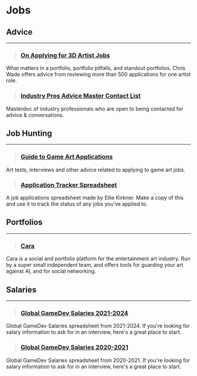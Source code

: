 # Jobs

## Advice
___

> ### [On Applying for 3D Artist Jobs](https://medium.com/@chriswade__/on-applying-for-3d-artist-jobs-15eab00f6912)
What matters in a portfolio, portfolio pitfalls, and
standout portfolios. Chris Wade offers advice from reviewing more than 500 applications for one artist role.
<!-- -->


> ### [Industry Pros Advice Master Contact List](https://docs.google.com/spreadsheets/d/e/2PACX-1vRYveFAl_GuvBo0iuy3EvgPm0fWAGci-Z8e5CZ6hoYz9n8gcoK4dgE0RML-x0pWqRNjGqte-V7phtqB/pubhtml)
Masterdoc of industry professionals who are open to being contacted for advice & conversations.
<!-- -->

## Job Hunting
___

> ### [Guide to Game Art Applications](https://www.artstation.com/kierangoodson/blog/0pn0/guide-to-game-art-applications-art-tests-interviews-and-other-advice)
Art tests, interviews and other advice related to applying to game art jobs.
<!-- -->


> ### [Application Tracker Spreadsheet](https://docs.google.com/spreadsheets/d/1isSrjOJQhDUUHiopO4WHxC-dsiot8Cft12CYOHpvE_o/edit?usp=sharing)
A job applications spreadsheet made by Ellie Kirkner. Make a copy of this and use it to track the status of any jobs you've applied to.
<!-- -->



## Portfolios
___

> ### [Cara](https://cara.app/home)
Cara is a social and portfolio platform for the entertainment art industry. Run by a super small independent team, and offers tools for guarding your art against AI, and for social networking.
<!-- -->


## Salaries
___

> ### [Global GameDev Salaries 2021-2024](https://twitter.com/CairoGoodbrand/status/1467213708606717954?t=wAaEHZcOfsQ1SgCAgDerjw&s=19)
Global GameDev Salaries spreadsheet from 2021-2024. If you're looking for salary information to ask for in an interview, here's a great place to start.
<!-- -->


> ### [Global GameDev Salaries 2020-2021](https://docs.google.com/spreadsheets/d/1cM3_iBGF8IXZfLS5GKvC0-JWh0tS6TVYJJ-HxlguinA/htmlview?usp=sharing&pru=AAABcrSmbYk)
Global GameDev Salaries spreadsheet from 2020-2021. If you're looking for salary information to ask for in an interview, here's a great place to start.
<!-- -->

